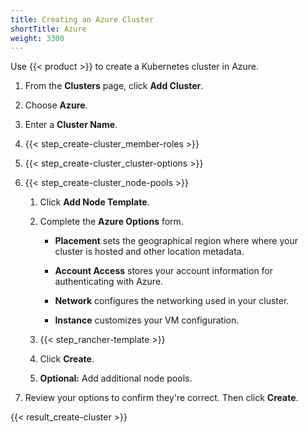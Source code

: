```yaml
---
title: Creating an Azure Cluster
shortTitle: Azure
weight: 3300
---
```


Use {{< product >}} to create a Kubernetes cluster in Azure.

1. From the **Clusters** page, click **Add Cluster**.

2. Choose **Azure**.

3. Enter a **Cluster Name**.

4. {{< step_create-cluster_member-roles >}}

5. {{< step_create-cluster_cluster-options >}}

6. {{< step_create-cluster_node-pools >}}

	1.	Click **Add Node Template**.

	2.	Complete the **Azure Options** form.

		- **Placement** sets the geographical region where where your cluster is hosted and other location metadata.

		- **Account Access** stores your account information for authenticating with Azure.

		- **Network** configures the networking used in your cluster.

		- **Instance** customizes your VM configuration.

	3. {{< step_rancher-template >}}

	4. Click **Create**.

	5. **Optional:** Add additional node pools.

7. Review your options to confirm they're correct. Then click **Create**.

{{< result_create-cluster >}}
